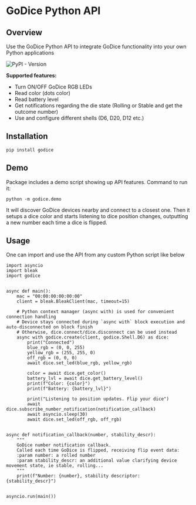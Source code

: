 
# GoDice Python API

## Overview

Use the GoDice Python API to integrate GoDice functionality into your own Python applications

![PyPI - Version](https://img.shields.io/pypi/v/godice)

**Supported features:**

* Turn ON/OFF GoDice RGB LEDs
* Read color (dots color)
* Read battery level
* Get notifications regarding the die state (Rolling or Stable and get the outcome number)
* Use and configure different shells (D6, D20, D12 etc.)

## Installation

```
pip install godice
```

## Demo

Package includes a demo script showing up API features. Command to run it:
```
python -m godice.demo
```

It will discover GoDice devices nearby and connect to a closest one.
Then it setups a dice color and starts listening to dice position changes, outputting a new number each time a dice is flipped.

## Usage

One can import and use the API from any custom Python script like below
```
import asyncio
import bleak
import godice


async def main():
    mac = "00:00:00:00:00:00"
    client = bleak.BleakClient(mac, timeout=15)

    # Python context manager (async with) is used for convenient connection handling
    # Device stays connected during `async with` block execution and auto-disconnected on block finish
    # Otherwise, dice.connect/dice.disconnect can be used instead 
    async with godice.create(client, godice.Shell.D6) as dice:
		print("Connected")
        blue_rgb = (0, 0, 255)
        yellow_rgb = (255, 255, 0)
        off_rgb = (0, 0, 0)
        await dice.set_led(blue_rgb, yellow_rgb)

        color = await dice.get_color()
        battery_lvl = await dice.get_battery_level()
        print(f"Color: {color}")
        print(f"Battery: {battery_lvl}")
        
        print("Listening to position updates. Flip your dice")
        await dice.subscribe_number_notification(notification_callback)
        await asyncio.sleep(30)
        await dice.set_led(off_rgb, off_rgb)


async def notification_callback(number, stability_descr):
    """
    GoDice number notification callback.
    Called each time GoDice is flipped, receiving flip event data:
    :param number: a rolled number
    :param stability_descr: an additional value clarifying device movement state, ie stable, rolling...
    """
    print(f"Number: {number}, stability descriptor: {stability_descr}")


asyncio.run(main())
```
